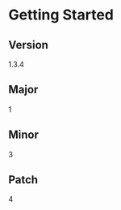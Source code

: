 # Getting Started

## Version

<!-- x-release-please-start-version -->

1.3.4

<!-- x-release-please-end -->

## Major

<!-- x-release-please-start-major -->

1

<!-- x-release-please-end -->

## Minor

<!-- x-release-please-start-minor -->

3

<!-- x-release-please-end -->

## Patch

<!-- x-release-please-start-patch -->

4

<!-- x-release-please-end -->
